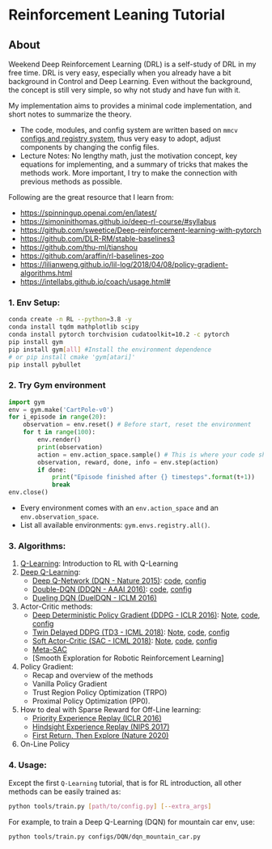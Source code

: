 # Reinforcement Leaning Tutorial

## About
Weekend Deep Reinforcement Learning (DRL) is a self-study of DRL in my free time. 
DRL is very easy, especially when you already have a bit background in Control and Deep Learning. 
Even without the background, the concept is still very simple, so why not study and have fun with it.

My implementation aims to provides a minimal code implementation, and short notes to summarize the theory.
+ The code, modules, and config system are written based on `mmcv` [configs and registry system](https://mmcv.readthedocs.io/en/latest/understand_mmcv.html), thus very easy to adopt, adjust components by changing the config files.
+ Lecture Notes: No lengthy math, just the motivation concept, key equations for implementing, and a summary of tricks that makes the methods work. More important, I try to make the connection with previous methods as possible. 

Following are the great resource that I learn from:
+ https://spinningup.openai.com/en/latest/
+ https://simoninithomas.github.io/deep-rl-course/#syllabus
+ https://github.com/sweetice/Deep-reinforcement-learning-with-pytorch
+ https://github.com/DLR-RM/stable-baselines3
+ https://github.com/thu-ml/tianshou
+ https://github.com/araffin/rl-baselines-zoo
+ https://lilianweng.github.io/lil-log/2018/04/08/policy-gradient-algorithms.html
+ https://intellabs.github.io/coach/usage.html#
### 1. Env Setup:
   
```bash 
conda create -n RL --python=3.8 -y
conda install tqdm mathplotlib scipy
conda install pytorch torchvision cudatoolkit=10.2 -c pytorch
pip install gym 
pip install gym[all] #Install the environment dependence
# or pip install cmake 'gym[atari]'
pip install pybullet
``` 

### 2. Try Gym environment
   
```python
import gym
env = gym.make('CartPole-v0')
for i_episode in range(20):
    observation = env.reset() # Before start, reset the environment 
    for t in range(100):
        env.render()            
        print(observation)
        action = env.action_space.sample() # This is where your code should return action
        observation, reward, done, info = env.step(action)
        if done:
            print("Episode finished after {} timesteps".format(t+1))
            break
env.close()
```

+ Every environment comes with an `env.action_space` and an `env.observation_space`.
+ List all available environments: `gym.envs.registry.all()`.

### 3. Algorithms:

1. [Q-Learning](configs/QLearning/ReadMe.md): Introduction to RL with Q-Learning
2. [Deep Q-Learning](configs/DQN/ReadMe.md): 
   + [Deep Q-Network (DQN - Nature 2015)](https://www.nature.com/articles/nature14236):  [code](drl/models/agents/dqn.py), [config](configs/DQN/dqn_mountain_car.py) 
   + [Double-DQN (DDQN - AAAI 2016)](https://www.aaai.org/ocs/index.php/AAAI/AAAI16/paper/download/12389/11847): [code](drl/models/agents/double_dqn.py), [config](configs/DQN/ddqn_mountain_car.py) 
   + [Dueling DQN (DuelDQN - ICLM 2016)](http://proceedings.mlr.press/v48/wangf16.pdf)
3. Actor-Critic methods:
   + [Deep Deterministic Policy Gradient (DDPG - ICLR 2016)](https://arxiv.org/abs/1509.02971): [Note](configs/DDPG/ReadMe.pdf), [code](drl/models/agents/ddpg.py), [config](configs/DDPG/ddpg_mountaincar_continuous.py)
   + [Twin Delayed DDPG (TD3 - ICML 2018)](https://arxiv.org/abs/1802.09477): [Note](configs/TD3/ReadMe.pdf), [code](drl/models/agents/td3.py), [config](configs/TD3/td3_mountaincar_continuous.py)
   + [Soft Actor-Critic (SAC - ICML 2018)](https://arxiv.org/abs/1812.05905): [Note](config/SAC/README.md), [code](drl/models/agents/sac.py), [config](configs/TD3/sac_mountaincar_continuous.py)
   + [Meta-SAC](https://arxiv.org/abs/2007.01932)
   + [Smooth Exploration for Robotic Reinforcement Learning]
4. Policy Gradient:
   + Recap and overview of the methods
   + Vanilla Policy Gradient 
   + Trust Region Policy Optimization (TRPO)
   + Proximal Policy Optimization (PP0).
5. How to deal with Sparse Reward for Off-Line learning:
   + [Priority Experience Replay (ICLR 2016)](https://arxiv.org/abs/1511.05952)
   + [Hindsight Experience Replay (NIPS 2017)](https://arxiv.org/abs/1707.01495) 
   + [First Return, Then Explore (Nature 2020)](https://arxiv.org/abs/2004.12919)
6. On-Line Policy  

### 4. Usage:

Except the first `Q-Learning` tutorial, that is for RL introduction, all other methods can be easily trained as:

```bash
python tools/train.py [path/to/config.py] [--extra_args]
```
For example, to train a Deep Q-Learning (DQN) for mountain car env, use:
```bash
python tools/train.py configs/DQN/dqn_mountain_car.py
```
